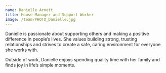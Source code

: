 ```yaml
---
name: Danielle Arnett
title: House Manager and Support Worker
image: /team/PHOTO_Danielle.jpg
---
```


Danielle is passionate about supporting others and making a positive difference in people’s lives. She values building strong, trusting relationships and strives to create a safe, caring environment for everyone she works with.

Outside of work, Danielle enjoys spending quality time with her family and finds joy in life’s simple moments.